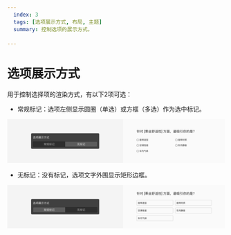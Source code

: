```yaml
---
  index: 3
  tags: [选项展示方式, 布局, 主题]
  summary: 控制选项的展示方式。

---
```




# 选项展示方式
用于控制选择项的渲染方式，有以下2项可选：

+ 常规标记：选项左侧显示圆圈（单选）或方框（多选）作为选中标记。

<img src='../assets/01questionLayoutSetting/03optionDisplayMode/normal.png'>

+ 无标记：没有标记，选项文字外围显示矩形边框。

<img src='../assets/01questionLayoutSetting/03optionDisplayMode/block.png'>